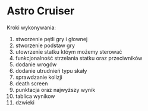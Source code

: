 # Astro Cruiser
Kroki wykonywania:
1. stworzenie pętli gry i głownej
2. stworzenie podstaw gry
3. utowrzenie statku któym możemy sterować
4. funkcjonalność strzelania statku oraz przeciwników
5. dodanie wrogów
6. dodanie utrudnień typu skały
7. sprawdzanie kolizji
8. death screen
9. punktacja oraz najwyższy wynik
10. tablica wynikow
11. dzwieki
